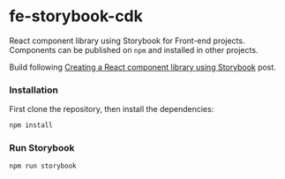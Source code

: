 # fe-storybook-cdk

React component library using Storybook for Front-end projects. 
Components can be published on `npm` and installed in other projects.

Build following [Creating a React component library using Storybook](https://prateeksurana.me/blog/react-component-library-using-storybook-6/#compiling-the-library-using-rollup) post.

### Installation

First clone the repository, then install the dependencies:

```sh
npm install
```

### Run Storybook

```sh
npm run storybook
```